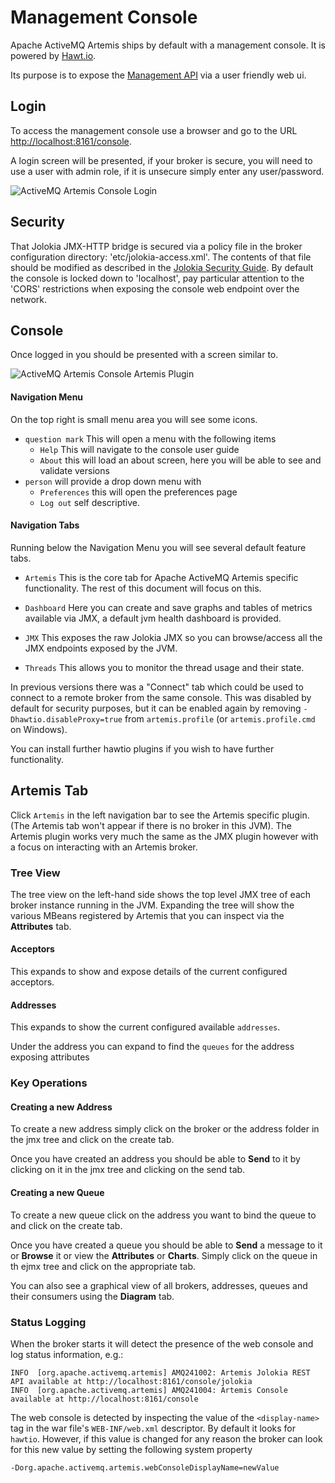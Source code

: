 # Management Console

Apache ActiveMQ Artemis ships by default with a management console. It is powered by [Hawt.io](http://hawt.io).

Its purpose is to expose the [Management API](management.md "Management API") via a user friendly web ui. 

## Login

To access the management console use a browser and go to the URL [http://localhost:8161/console]().

A login screen will be presented, if your broker is secure, you will need to use a user with admin role, if it is unsecure simply enter any user/password.

![ActiveMQ Artemis Console Login](images/console-login.png)

## Security

That Jolokia JMX-HTTP bridge is secured via a policy file in the broker configuration directory: 'etc/jolokia-access.xml'.
The contents of that file should be modified as described in the [Jolokia Security Guide](https://jolokia.org/reference/html/security.html).
By default the console is locked down
to 'localhost', pay particular attention to the 'CORS' restrictions when exposing the console web endpoint over the network.

## Console

Once logged in you should be presented with a screen similar to.

![ActiveMQ Artemis Console Artemis Plugin](images/console-artemis-plugin.png)

#### Navigation Menu

On the top right is small menu area you will see some icons.

- `question mark` This will open a menu with the following items
    - `Help` This will navigate to the console user guide
    - `About` this will load an about screen, here you will be able to see and validate versions
- `person` will provide a drop down menu with
    - `Preferences` this will open the preferences page
    - `Log out` self descriptive.

#### Navigation Tabs

Running below the Navigation Menu you will see several default feature tabs.
 
- `Artemis` This is the core tab for Apache ActiveMQ Artemis specific functionality. The rest of this document will focus on this.

- `Dashboard` Here you can create and save graphs and tables of metrics available via JMX, a default jvm health dashboard is provided. 

- `JMX` This exposes the raw Jolokia JMX so you can browse/access all the JMX endpoints exposed by the JVM.

- `Threads` This allows you to monitor the thread usage and their state.

In previous versions there was a "Connect" tab which could be used to connect to a remote broker from the same console. This was disabled by default for security purposes, but it can be enabled again by removing `-Dhawtio.disableProxy=true` from `artemis.profile` (or `artemis.profile.cmd` on Windows).

You can install further hawtio plugins if you wish to have further functionality.

## Artemis Tab

Click `Artemis` in the left navigation bar to see the Artemis specific plugin. (The Artemis tab won't appear if there is no broker in this JVM).  The Artemis plugin works very much the same as the JMX plugin however with a focus on interacting with an Artemis broker.

### Tree View

The tree view on the left-hand side shows the top level JMX tree of each broker instance running in the JVM.  Expanding the tree will show the various MBeans registered by Artemis that you can inspect via the **Attributes** tab.

#### Acceptors

This expands to show and expose details of the current configured acceptors.

#### Addresses

This expands to show the current configured available `addresses`.

Under the address you can expand to find the `queues` for the address exposing attributes

### Key Operations

#### Creating a new Address

To create a new address simply click on the broker or the address folder in the jmx tree and click on the create tab.

Once you have created an address you should be able to **Send** to it by clicking on it in the jmx tree and clicking on the send tab.

#### Creating a new Queue

To create a new queue click on the address you want to bind the queue to and click on the create tab.

Once you have created a queue you should be able to **Send** a message to it or **Browse** it or view the  **Attributes** or **Charts**. Simply click on the queue in th ejmx tree and click on the appropriate tab.

You can also see a graphical view of all brokers, addresses, queues and their consumers using the **Diagram** tab. 

### Status Logging

When the broker starts it will detect the presence of the web console and log
status information, e.g.:

```
INFO  [org.apache.activemq.artemis] AMQ241002: Artemis Jolokia REST API available at http://localhost:8161/console/jolokia
INFO  [org.apache.activemq.artemis] AMQ241004: Artemis Console available at http://localhost:8161/console
```

The web console is detected by inspecting the value of the `<display-name>` tag
in the war file's `WEB-INF/web.xml` descriptor. By default it looks for
`hawtio`. However, if this value is changed for any reason the broker can look
for this new value by setting the following system property

```
-Dorg.apache.activemq.artemis.webConsoleDisplayName=newValue
```
